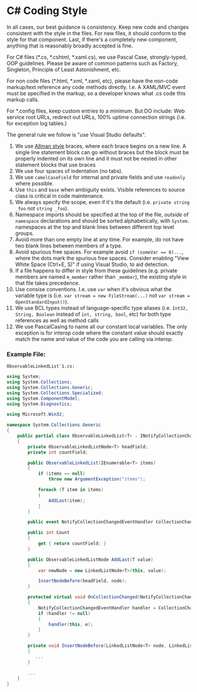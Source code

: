 C# Coding Style
===============

In all cases, our best guidance is consistency. Keep new code and changes consistent with the style in the files. For new files, it should conform to the style for that component. Last, if there's a completely new component, anything that is reasonably broadly accepted is fine.

For C# files (*.cs, *.cshtml, *.xaml.cs), we use Pascal Case, strongly-typed, OOP guidelines. Please be aware of common patterns such as Factory, Singleton, Principle of Least Astonishment, etc.

For non code files (*.html, *.xml, *.xaml, etc), please have the non-code markup/text reference any code methods directly. I.e. A XAML/MVC event must be specified in the markup, so a developer knows what .cs code this markup calls.

For *.config files, keep custom entries to a minimum. But DO include: Web service root URLs, redirect out URLs, 100% uptime connection strings (i.e. for exception log tables.)

The general rule we follow is "use Visual Studio defaults".

1. We use [Allman style](http://en.wikipedia.org/wiki/Indent_style#Allman_style) braces, where each brace begins on a new line. A single line statement block can go without braces but the block must be properly indented on its own line and it must not be nested in other statement blocks that use braces 
2. We use four spaces of indentation (no tabs).
3. We use `camelCaseField` for internal and private fields and use `readonly` where possible. 
4. Use `this` and `base` when ambiguity exists. Visible references to source class is critical in code maintenance. 
5. We always specify the scope, even if it's the default (i.e.
   `private string _foo` not `string _foo`).
6. Namespace imports should be specified at the top of the file, *outside* of
   `namespace` declarations and should be sorted alphabetically, with `System.`
   namespaces at the top and blank lines between different top level groups.
7. Avoid more than one empty line at any time. For example, do not have two
   blank lines between members of a type.
8. Avoid spurious free spaces.
   For example avoid `if (someVar == 0)...`, where the dots mark the spurious free spaces.
   Consider enabling "View White Space (Ctrl+E, S)" if using Visual Studio, to aid detection.
9. If a file happens to differ in style from these guidelines (e.g. private members are named `m_member`
   rather than `_member`), the existing style in that file takes precedence.
10. Use consise conventions. I.e. use `var` when it's obvious what the variable type is (i.e. `var stream = new FileStream(...)` not `var stream = OpenStandardInput()`).
11. We use BCL types instead of language-specific type aliases (i.e. `Int32, String, Boolean` instead of `int, string, bool`, etc) for both type references as well as method calls
12. We use PascalCasing to name all our constant local variables. The only exception is for interop code where the constant value should exactly match the name and value of the code you are calling via interop.

### Example File:

``ObservableLinkedList`1.cs:``

```C#
using System;
using System.Collections;
using System.Collections.Generic;
using System.Collections.Specialized;
using System.ComponentModel;
using System.Diagnostics;

using Microsoft.Win32;

namespace System.Collections.Generic
{
    public partial class ObservableLinkedList<T> : INotifyCollectionChanged, INotifyPropertyChanged
    {
        private ObservableLinkedListNode<T> headField;
        private int countField;

        public ObservableLinkedList(IEnumerable<T> items)
        {
            if (items == null)
                throw new ArgumentException("items");

            foreach (T item in items)
            {
                AddLast(item);
            }
        }

        public event NotifyCollectionChangedEventHandler CollectionChanged;

        public int Count
        {
            get { return countField; }
        }

        public ObservableLinkedListNode AddLast(T value) 
        {
            var newNode = new LinkedListNode<T>(this, value);

            InsertNodeBefore(headField, node);
        }

        protected virtual void OnCollectionChanged(NotifyCollectionChangedEventArgs e)
        {
            NotifyCollectionChangedEventHandler handler = CollectionChanged;
            if (handler != null)
            {
                handler(this, e);
            }
        }

        private void InsertNodeBefore(LinkedListNode<T> node, LinkedListNode<T> newNode)
        {
           ...
        }
        
        ...
    }
}
```
